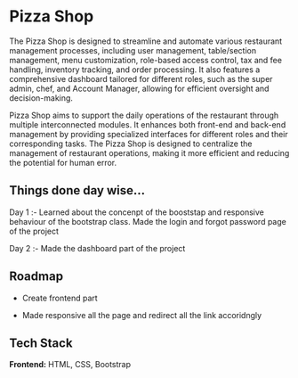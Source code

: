 
# Pizza Shop

The Pizza Shop is designed to streamline and automate various restaurant management processes, including user management, table/section management, menu customization, role-based access control, tax and fee handling, inventory tracking, and order processing. It also features a comprehensive dashboard tailored for different roles, such as the super admin, chef, and Account Manager, allowing for efficient oversight and decision-making.

Pizza Shop aims to support the daily operations of the restaurant through multiple interconnected modules. It enhances both front-end and back-end management by providing specialized interfaces for different roles and their corresponding tasks. The Pizza Shop is designed to centralize the management of restaurant operations, making it more efficient and reducing the potential for human error.

## Things done day wise...

Day 1 :- Learned about the concenpt of the booststap and responsive behaviour of the bootstrap class. Made the login and forgot password page of the project

Day 2 :- Made the dashboard part of the project


## Roadmap

- Create frontend part

- Made responsive all the page and redirect all the link accoridngly


## Tech Stack

**Frontend:** HTML, CSS, Bootstrap

